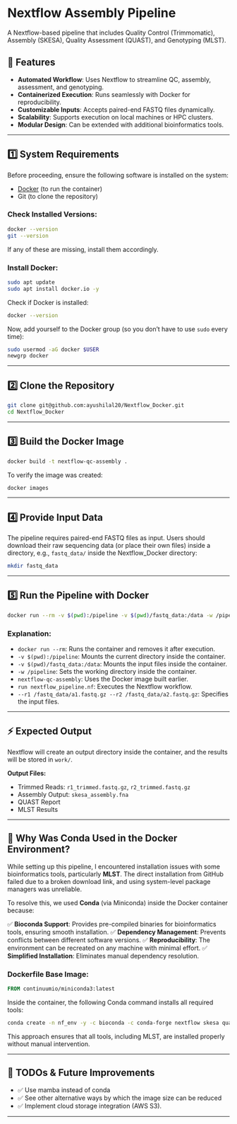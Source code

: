 # Nextflow Assembly Pipeline

A Nextflow-based pipeline that includes Quality Control (Trimmomatic), Assembly (SKESA), Quality Assessment (QUAST), and Genotyping (MLST).

## 📌 Features

- **Automated Workflow**: Uses Nextflow to streamline QC, assembly, assessment, and genotyping.
- **Containerized Execution**: Runs seamlessly with Docker for reproducibility.
- **Customizable Inputs**: Accepts paired-end FASTQ files dynamically.
- **Scalability**: Supports execution on local machines or HPC clusters.
- **Modular Design**: Can be extended with additional bioinformatics tools.

---

## 1️⃣ System Requirements

Before proceeding, ensure the following software is installed on the system:

- [Docker](https://www.docker.com/get-started) (to run the container)
- Git (to clone the repository)

### Check Installed Versions:
```bash
docker --version
git --version
```

If any of these are missing, install them accordingly.

### Install Docker:
```bash
sudo apt update
sudo apt install docker.io -y
```

Check if Docker is installed:
```bash
docker --version
```

Now, add yourself to the Docker group (so you don’t have to use `sudo` every time):
```bash
sudo usermod -aG docker $USER
newgrp docker
```

---

## 2️⃣ Clone the Repository
```bash
git clone git@github.com:ayushilal20/Nextflow_Docker.git
cd Nextflow_Docker
```

---

## 3️⃣ Build the Docker Image
```bash
docker build -t nextflow-qc-assembly .
```

To verify the image was created:
```bash
docker images
```

---

## 4️⃣ Provide Input Data

The pipeline requires paired-end FASTQ files as input. Users should download their raw sequencing data (or place their own files) inside a directory, e.g., `fastq_data/` inside the Nextflow_Docker directory:
```bash
mkdir fastq_data
```

---

## 5️⃣ Run the Pipeline with Docker
```bash
docker run --rm -v $(pwd):/pipeline -v $(pwd)/fastq_data:/data -w /pipeline nextflow-qc-assembly run nextflow_pipeline.nf --r1 /fastq_data/a1.fastq.gz --r2 /fastq_data/a2.fastq.gz
```

### Explanation:
- `docker run --rm`: Runs the container and removes it after execution.
- `-v $(pwd):/pipeline`: Mounts the current directory inside the container.
- `-v $(pwd)/fastq_data:/data`: Mounts the input files inside the container.
- `-w /pipeline`: Sets the working directory inside the container.
- `nextflow-qc-assembly`: Uses the Docker image built earlier.
- `run nextflow_pipeline.nf`: Executes the Nextflow workflow.
- `--r1 /fastq_data/a1.fastq.gz --r2 /fastq_data/a2.fastq.gz`: Specifies the input files.

---

## ⚡ Expected Output

Nextflow will create an output directory inside the container, and the results will be stored in `work/`.


**Output Files:**
- Trimmed Reads: `r1_trimmed.fastq.gz`, `r2_trimmed.fastq.gz`
- Assembly Output: `skesa_assembly.fna`
- QUAST Report
- MLST Results

---

## 🔹 Why Was Conda Used in the Docker Environment?

While setting up this pipeline, I encountered installation issues with some bioinformatics tools, particularly **MLST**. The direct installation from GitHub failed due to a broken download link, and using system-level package managers was unreliable. 

To resolve this, we used **Conda** (via Miniconda) inside the Docker container because:

✅ **Bioconda Support**: Provides pre-compiled binaries for bioinformatics tools, ensuring smooth installation.
✅ **Dependency Management**: Prevents conflicts between different software versions.
✅ **Reproducibility**: The environment can be recreated on any machine with minimal effort.
✅ **Simplified Installation**: Eliminates manual dependency resolution.

### Dockerfile Base Image:
```dockerfile
FROM continuumio/miniconda3:latest
```

Inside the container, the following Conda command installs all required tools:
```bash
conda create -n nf_env -y -c bioconda -c conda-forge nextflow skesa quast mlst trimmomatic && conda clean --all -y
```

This approach ensures that all tools, including MLST, are installed properly without manual intervention.

---

## 📌 TODOs & Future Improvements

- ✅ Use mamba instead of conda
- ✅ See other alternative ways by which the image size can be reduced
- ✅ Implement cloud storage integration (AWS S3).

---


